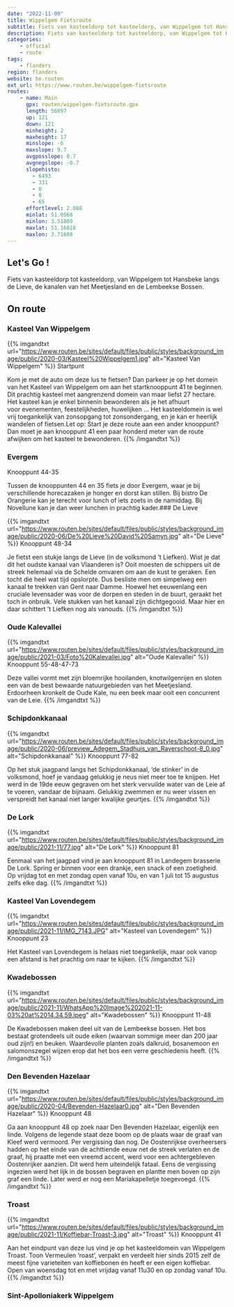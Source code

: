 ```yaml
---
date: "2022-11-09"
title: Wippelgem Fietsroute
subtitle: Fiets van kasteeldorp tot kasteeldorp, van Wippelgem tot Hansbeke langs de Lieve, de kanalen van het Meetjesland en de Lembeekse Bossen
description: Fiets van kasteeldorp tot kasteeldorp, van Wippelgem tot Hansbeke langs de Lieve, de kanalen van het Meetjesland en de Lembeekse Bossen
categories:
    - official
    - route
tags:
    - flanders
region: flanders
website: be.routen
ext_url: https://www.routen.be/wippelgem-fietsroute
routes:
    - name: Main
      gpx: routen/wippelgem-fietsroute.gpx
      length: 56897
      up: 121
      down: 121
      minheight: 2
      maxheight: 17
      minslope: -6
      maxslope: 9.7
      avgposslope: 0.7
      avgnegslope: -0.7
      slopehisto:
        - 6493
        - 331
        - 0
        - 0
        - 65
      effortlevel: 2.088
      minlat: 51.0568
      minlon: 3.51809
      maxlat: 51.16818
      maxlon: 3.71608
---
```


## Let's Go ! 

Fiets van kasteeldorp tot kasteeldorp, van Wippelgem tot Hansbeke langs de Lieve, de kanalen van het Meetjesland en de Lembeekse Bossen.

## On route

### Kasteel Van Wippelgem

{{% imgandtxt url="https://www.routen.be/sites/default/files/public/styles/background_image/public/2020-03/Kasteel%20Wippelgem1.jpg" alt="Kasteel Van Wippelgem" %}}
Startpunt

Kom je met de auto om deze lus te fietsen? Dan parkeer je op het domein van het Kasteel van Wippelgem om aan het startknooppunt 41 te beginnen. Dit prachtig kasteel met aangrenzend domein van maar liefst 27 hectare. Het kasteel kan je enkel binnenin bewonderen als je het afhuurt voor evenementen, feestelijkheden, huwelijken ... Het kasteeldomein is wel vrij toegankelijk van zonsopgang tot zonsondergang, en je kan er heerlijk wandelen of fietsen.Let op: Start je deze route aan een ander knooppunt? Dan moet je aan knooppunt 41 een paar honderd meter van de route afwijken om het kasteel te bewonderen.
{{% /imgandtxt %}}

### Evergem

Knooppunt 44-35

Tussen de knooppunten 44 en 35 fiets je door Evergem, waar je bij verschillende horecazaken je honger en dorst kan stillen. Bij bistro De Orangerie kan je terecht voor lunch of iets zoets in de namiddag. Bij Novellune kan je dan weer lunchen in prachtig kader.### De Lieve

{{% imgandtxt url="https://www.routen.be/sites/default/files/public/styles/background_image/public/2020-06/De%20Lieve%20David%20Samyn.jpg" alt="De Lieve" %}}
Knooppunt 48-34

Je fietst een stukje langs de Lieve (in de volksmond ’t Liefken). Wist je dat dit het oudste kanaal van Vlaanderen is? Ooit moesten de schippers uit de streek helemaal via de Schelde omvaren om aan de kust te geraken. Een tocht die heel wat tijd opslorpte. Dus besliste men om simpelweg een kanaal te trekken van Gent naar Damme. Hoewel het eeuwenlang een cruciale levensader was voor de dorpen en steden in de buurt, geraakt het toch in onbruik. Vele stukken van het kanaal zijn dichtgegooid. Maar hier en daar schittert ’t Liefken nog als vanouds.
{{% /imgandtxt %}}

### Oude Kalevallei

{{% imgandtxt url="https://www.routen.be/sites/default/files/public/styles/background_image/public/2021-03/Foto%20Kalevallei.jpg" alt="Oude Kalevallei" %}}
Knooppunt 55-48-47-73

Deze vallei vormt met zijn bloemrijke hooilanden, knotwilgenrijen en sloten een van de best bewaarde natuurgebieden van het Meetjesland. Erdoorheen kronkelt de Oude Kale, nu een beek maar ooit een concurrent van de Leie.
{{% /imgandtxt %}}

### Schipdonkkanaal

{{% imgandtxt url="https://www.routen.be/sites/default/files/public/styles/background_image/public/2020-06/preview_Adegem_Stadhuis_van_Raverschoot-8_0.jpg" alt="Schipdonkkanaal" %}}
Knooppunt 77-82

Op het stuk jaagpand langs het Schipdonkkanaal, ‘de stinker’ in de volksmond, hoef je vandaag gelukkig je neus niet meer toe te knijpen. Het werd in de 19de eeuw gegraven om het sterk vervuilde water van de Leie af te voeren, vandaar de bijnaam. Gelukkig zwemmen er nu weer vissen en verspreidt het kanaal niet langer kwalijke geurtjes.
{{% /imgandtxt %}}

### De Lork

{{% imgandtxt url="https://www.routen.be/sites/default/files/public/styles/background_image/public/2021-11/77.jpg" alt="De Lork" %}}
Knooppunt 81

Eenmaal van het jaagpad vind je aan knooppunt 81 in Landegem brasserie De Lork. Spring er binnen voor een drankje, een snack of een zoetigheid. Op vrijdag tot en met zondag open vanaf 10u, en van 1 juli tot 15 augustus zelfs elke dag.
{{% /imgandtxt %}}

### Kasteel Van Lovendegem

{{% imgandtxt url="https://www.routen.be/sites/default/files/public/styles/background_image/public/2021-11/IMG_7143.JPG" alt="Kasteel van Lovendegem" %}}
Knooppunt 23

Het Kasteel van Lovendegem is helaas niet toegankelijk, maar ook vanop een afstand is het prachtig om naar te kijken.
{{% /imgandtxt %}}

### Kwadebossen

{{% imgandtxt url="https://www.routen.be/sites/default/files/public/styles/background_image/public/2021-11/WhatsApp%20Image%202021-11-03%20at%2014.34.59.jpeg" alt="Kwadebossen" %}}
Knooppunt 11-48

De Kwadebossen maken deel uit van de Lembeekse bossen. Het bos bestaat grotendeels uit oude eiken (waarvan sommige meer dan 200 jaar oud zijn!) en beuken. Waardevolle planten zoals dalkruid, bosanemoon en salomonszegel wijzen erop dat het bos een verre geschiedenis heeft.
{{% /imgandtxt %}}

### Den Bevenden Hazelaar

{{% imgandtxt url="https://www.routen.be/sites/default/files/public/styles/background_image/public/2020-04/Bevenden-Hazelaar0.jpg" alt="Den Bevenden Hazelaar" %}}
Knooppunt 48

Ga aan knooppunt 48 op zoek naar Den Bevenden Hazelaar, eigenlijk een linde. Volgens de legende staat deze boom op de plaats waar de graaf van Kleef werd vermoord. Per vergissing dan nog. De Oostenrijkse overheersers hadden op het einde van de achttiende eeuw net de streek verlaten en de graaf, hij praatte met een vreemd accent, werd voor een achtergebleven Oostenrijker aanzien. Dit werd hem uiteindelijk fataal. Eens de vergissing ingezien werd het lijk in de bossen begraven en plantte men boven op zijn graf een linde. Later werd er nog een Mariakapelletje toegevoegd.
{{% /imgandtxt %}}

### Troast

{{% imgandtxt url="https://www.routen.be/sites/default/files/public/styles/background_image/public/2021-11/Koffiebar-Troast-3.jpg" alt="Troast" %}}
Knooppunt 41

Aan het eindpunt van deze lus vind je op het kasteeldomein van Wippelgem Troast. Toon Vermeulen ‘roast’, verpakt en verdeelt hier sinds 2015 zelf de meest fijne varieteiten van koffiebonen én heeft er een eigen koffiebar. Open van woensdag tot en met vrijdag vanaf 11u30 en op zondag vanaf 10u.
{{% /imgandtxt %}}

### Sint-Apolloniakerk Wippelgem


